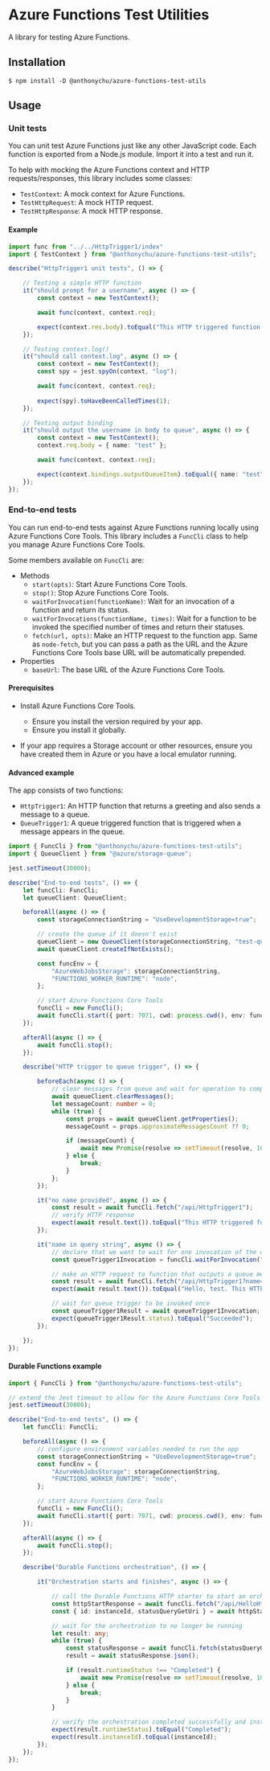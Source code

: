 # Azure Functions Test Utilities

A library for testing Azure Functions.

## Installation

    $ npm install -D @anthonychu/azure-functions-test-utils

## Usage

### Unit tests

You can unit test Azure Functions just like any other JavaScript code. Each function is exported from a Node.js module. Import it into a test and run it.

To help with mocking the Azure Functions context and HTTP requests/responses, this library includes some classes:

* `TestContext`: A mock context for Azure Functions.
* `TestHttpRequest`: A mock HTTP request.
* `TestHttpResponse`: A mock HTTP response.

#### Example

```typescript
import func from "../../HttpTrigger1/index"
import { TestContext } from "@anthonychu/azure-functions-test-utils";

describe("HttpTrigger1 unit tests", () => {

    // Testing a simple HTTP function
    it("should prompt for a username", async () => {
        const context = new TestContext();

        await func(context, context.req);

        expect(context.res.body).toEqual("This HTTP triggered function executed successfully. Pass a name in the query string or in the request body for a personalized response.");
    });

    // Testing context.log()
    it("should call context.log", async () => {
        const context = new TestContext();
        const spy = jest.spyOn(context, "log");

        await func(context, context.req);
        
        expect(spy).toHaveBeenCalledTimes(1);
    });

    // Testing output binding
    it("should output the username in body to queue", async () => {
        const context = new TestContext();
        context.req.body = { name: "test" };

        await func(context, context.req);

        expect(context.bindings.outputQueueItem).toEqual({ name: "test" });
    });
});
```

### End-to-end tests

You can run end-to-end tests against Azure Functions running locally using Azure Functions Core Tools. This library includes a `FuncCli` class to help you manage Azure Functions Core Tools.

Some members available on `FuncCli` are:

* Methods
    - `start(opts)`: Start Azure Functions Core Tools.
    - `stop()`: Stop Azure Functions Core Tools.
    - `waitForInvocation(functionName)`: Wait for an invocation of a function and return its status.
    - `waitForInvocations(functionName, times)`: Wait for a function to be invoked the specified number of times and return their statuses.
    - `fetch(url, opts)`: Make an HTTP request to the function app. Same as `node-fetch`, but you can pass a path as the URL and the Azure Functions Core Tools base URL will be automatically prepended.
* Properties
    - `baseUrl`: The base URL of the Azure Functions Core Tools.

#### Prerequisites

* Install Azure Functions Core Tools.
    - Ensure you install the version required by your app.
    - Ensure you install it globally.

* If your app requires a Storage account or other resources, ensure you have created them in Azure or you have a local emulator running.

#### Advanced example

The app consists of two functions:

- `HttpTrigger1`: An HTTP function that returns a greeting and also sends a message to a queue.
- `QueueTrigger1`: A queue triggered function that is triggered when a message appears in the queue.

```typescript
import { FuncCli } from "@anthonychu/azure-functions-test-utils";
import { QueueClient } from "@azure/storage-queue";

jest.setTimeout(30000);

describe("End-to-end tests", () => {
    let funcCli: FuncCli;
    let queueClient: QueueClient;

    beforeAll(async () => {
        const storageConnectionString = "UseDevelopmentStorage=true";

        // create the queue if it doesn't exist
        queueClient = new QueueClient(storageConnectionString, "test-queue");
        await queueClient.createIfNotExists();

        const funcEnv = {
            "AzureWebJobsStorage": storageConnectionString,
            "FUNCTIONS_WORKER_RUNTIME": "node",
        };

        // start Azure Functions Core Tools
        funcCli = new FuncCli();
        await funcCli.start({ port: 7071, cwd: process.cwd(), env: funcEnv });
    });

    afterAll(async () => {
        await funcCli.stop();
    });

    describe("HTTP trigger to queue trigger", () => {

        beforeEach(async () => {
            // clear messages from queue and wait for operation to complete
            await queueClient.clearMessages();
            let messageCount: number = 0;
            while (true) {
                const props = await queueClient.getProperties();
                messageCount = props.approximateMessagesCount ?? 0;

                if (messageCount) {
                    await new Promise(resolve => setTimeout(resolve, 1000));
                } else {
                    break;
                }
            };
        });

        it("no name provided", async () => {
            const result = await funcCli.fetch("/api/HttpTrigger1");
            // verify HTTP response
            expect(await result.text()).toEqual("This HTTP triggered function executed successfully. Pass a name in the query string or in the request body for a personalized response.");
        });

        it("name in query string", async () => {
            // declare that we want to wait for one invocation of the queue function
            const queueTrigger1Invocation = funcCli.waitForInvocation("QueueTrigger1");

            // make an HTTP request to function that outputs a queue message
            const result = await funcCli.fetch("/api/HttpTrigger1?name=test");
            expect(await result.text()).toEqual("Hello, test. This HTTP triggered function executed successfully.");

            // wait for queue trigger to be invoked once
            const queueTrigger1Result = await queueTrigger1Invocation;
            expect(queueTrigger1Result.status).toEqual("Succeeded");
        });

    });
});
```

#### Durable Functions example

```typescript
import { FuncCli } from "@anthonychu/azure-functions-test-utils";

// extend the Jest timeout to allow for the Azure Functions Core Tools to start
jest.setTimeout(30000);

describe("End-to-end tests", () => {
    let funcCli: FuncCli;

    beforeAll(async () => {
        // configure environment variables needed to run the app
        const storageConnectionString = "UseDevelopmentStorage=true";
        const funcEnv = {
            "AzureWebJobsStorage": storageConnectionString,
            "FUNCTIONS_WORKER_RUNTIME": "node",
        };

        // start Azure Functions Core Tools
        funcCli = new FuncCli();
        await funcCli.start({ port: 7071, cwd: process.cwd(), env: funcEnv });
    });

    afterAll(async () => {
        await funcCli.stop();
    });

    describe("Durable Functions orchestration", () => {

        it("Orchestration starts and finishes", async () => {

            // call the Durable Functions HTTP starter to start an orchestration
            const httpStartResponse = await funcCli.fetch("/api/HelloHttpStart");
            const { id: instanceId, statusQueryGetUri } = await httpStartResponse.json();

            // wait for the orchestration to no longer be running
            let result: any; 
            while (true) {
                const statusResponse = await funcCli.fetch(statusQueryGetUri);
                result = await statusResponse.json();

                if (result.runtimeStatus !== "Completed") {
                    await new Promise(resolve => setTimeout(resolve, 1000));
                } else {
                    break;
                }
            }

            // verify the orchestration completed successfully and instance id matches
            expect(result.runtimeStatus).toEqual("Completed");
            expect(result.instanceId).toEqual(instanceId);
        });
    });
});
```